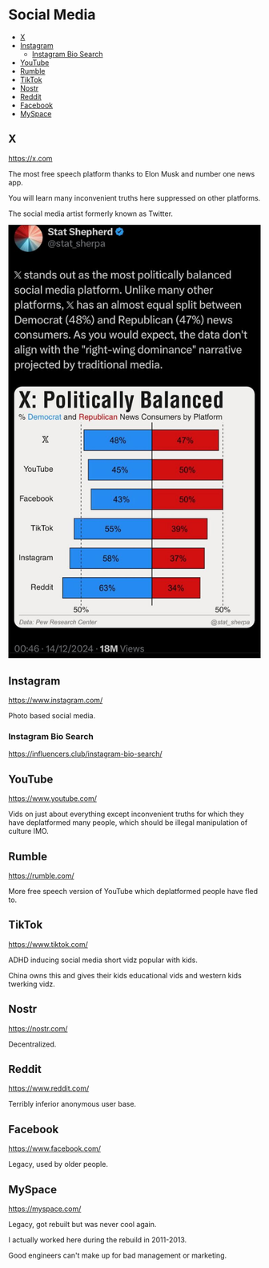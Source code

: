# Social Media

<!-- INDEX_START -->

- [X](#x)
- [Instagram](#instagram)
  - [Instagram Bio Search](#instagram-bio-search)
- [YouTube](#youtube)
- [Rumble](#rumble)
- [TikTok](#tiktok)
- [Nostr](#nostr)
- [Reddit](#reddit)
- [Facebook](#facebook)
- [MySpace](#myspace)

<!-- INDEX_END -->

## X

<https://x.com>

The most free speech platform thanks to Elon Musk and number one news app.

You will learn many inconvenient truths here suppressed on other platforms.

The social media artist formerly known as Twitter.

![X Most Balanced](images/X_politically_balanced.jpeg)

## Instagram

<https://www.instagram.com/>

Photo based social media.

### Instagram Bio Search

<https://influencers.club/instagram-bio-search/>

## YouTube

<https://www.youtube.com/>

Vids on just about everything except inconvenient truths for which they have deplatformed many people,
which should be illegal manipulation of culture IMO.

## Rumble

<https://rumble.com/>

More free speech version of YouTube which deplatformed people have fled to.

## TikTok

<https://www.tiktok.com/>

ADHD inducing social media short vidz popular with kids.

China owns this and gives their kids educational vids and western kids twerking vidz.

## Nostr

<https://nostr.com/>

Decentralized.

## Reddit

<https://www.reddit.com/>

Terribly inferior anonymous user base.

## Facebook

<https://www.facebook.com/>

Legacy, used by older people.

## MySpace

<https://myspace.com/>

Legacy, got rebuilt but was never cool again.

I actually worked here during the rebuild in 2011-2013.

Good engineers can't make up for bad management or marketing.

